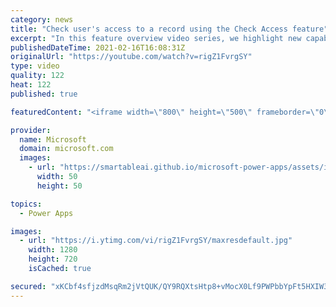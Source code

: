 ```yaml
---
category: news
title: "Check user's access to a record using the Check Access feature"
excerpt: "In this feature overview video series, we highlight new capabilities included in the latest update to Microsoft Power Apps.  This featured product update to Power Apps highlights check access, a new record level security feature admins can use to check and assign security roles.  Get the most out of"
publishedDateTime: 2021-02-16T16:08:31Z
originalUrl: "https://youtube.com/watch?v=rigZ1FvrgSY"
type: video
quality: 122
heat: 122
published: true

featuredContent: "<iframe width=\"800\" height=\"500\" frameborder=\"0\" src=\"https://www.youtube.com/embed/rigZ1FvrgSY\" allow=\"accelerometer; autoplay; encrypted-media; gyroscope; picture-in-picture\" allowfullscreen></iframe>"

provider:
  name: Microsoft
  domain: microsoft.com
  images:
    - url: "https://smartableai.github.io/microsoft-power-apps/assets/images/organizations/microsoft.com-50x50.jpg"
      width: 50
      height: 50

topics:
  - Power Apps

images:
  - url: "https://i.ytimg.com/vi/rigZ1FvrgSY/maxresdefault.jpg"
    width: 1280
    height: 720
    isCached: true

secured: "xKCbf4sfjzdMsqRm2jVtQUK/QY9RQXtsHtp8+vMocX0Lf9PWPbbYpFt5HXIW3ceQeJHMLlV2CHkxLxsJKaGq+Sjd4bmJZMhhXfGtcKeFvbtpw+Y7wURnql/YDowfL3/sM2JiPtk2BGmHv59yEOnEaxQmnYpNyuoQksIhCc1NPNbQdWoGFqdPHOttZrqauE3S+hpzmNGFwxM0P1M26SSgwThIwsxRI75UXIUzttnfpOGJXFMYWo5iYapZh8Z61y1iAJ/xN2FfQM3E1FYFuQ5wbiKXpTL03jN9wUAwMPwpg5Fdr71J3bFzgpy15Ne+KqNkDUX+6pww9pEY/ko91qvFW/3TO2GGaF/a1pNQMIgmZWoGLx+XmzfPwBf9SI3HD095izeCGbF4UPK+oCuTHB0b20wcmF8mfl01HXw4OjjjP9IdSHLnStgsyV/a+F/nA1X5;kwCCXftmlqdrZUjWdiamwg=="
---
```


